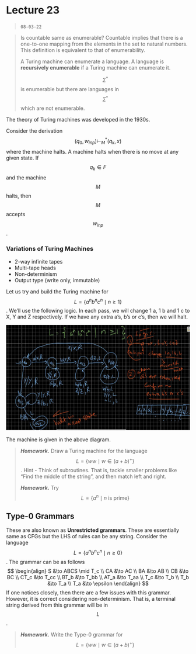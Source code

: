 # Lecture 23

> `08-03-22`

> Is countable same as enumerable?  Countable implies  that there is a one-to-one mapping from the elements in the set to natural numbers. This definition is equivalent to that of enumerability.
>
> A Turing machine can enumerate a language. A language is **recursively enumerable** if a Turing machine can enumerate it.
>
> $$\Sigma^*$$ is enumerable but there are languages in $$\Sigma^*$$ which are not enumerable.

The theory of Turing machines was developed in the 1930s.

Consider the derivation $$(q_0, w_{inp}) \vdash^*_M (q_k, x)$$ where the machine halts. A machine halts when there is no move at any given state. If $$q_k \in F$$ and the machine $$M$$ halts, then $$M$$ accepts $$w_{inp}$$.

### Variations of Turing Machines

- 2-way infinite tapes
- Multi-tape heads
- Non-determinism
- Output type (write only, immutable)

Let us try and build the Turing machine for $$L = \{a^nb^nc^n \mid n \geq 1\}$$. We’ll use the following logic. In each pass, we will change 1 a, 1 b and 1 c to X, Y and Z respectively. If we have any extra a’s, b’s or c’s, then we will halt.      

![image-20220312183041093](assets/image-20220312183041093.png)

The machine is given in the above diagram.

> ***Homework.*** Draw a Turing machine for the language $$L = \{ww \mid w \in (a + b)^+\}$$. Hint - Think of subroutines. That is, tackle smaller problems like “Find the middle of the string”, and then match left and right.
>
> ***Homework.*** Try $$L = \{a^n \mid n \text{ is prime}\}$$

## Type-0 Grammars

These are also known as **Unrestricted grammars**. These are essentially same as CFGs but the LHS of rules can be any string. Consider the language $$L = \{a^nb^nc^n\mid n \geq 0\}$$. The grammar can be as follows
$$
\begin{align}
S &\to ABCS \mid T_c \\
CA &\to AC \\
BA &\to AB \\ 
CB &\to BC \\
CT_c &\to T_cc \\ 
BT_b &\to T_bb \\
AT_a &\to T_aa \\
T_c &\to T_b \\ 
T_b &\to T_a \\
T_a &\to \epsilon
\end{align}
$$
If one notices closely, then there are a few issues with this grammar. However, it is correct considering non-determinism. That is, a terminal string derived from this grammar will be in $$L$$. 

> ***Homework.*** Write the Type-0 grammar for $$L = \{ww \mid w \in (a + b)^+\}$$